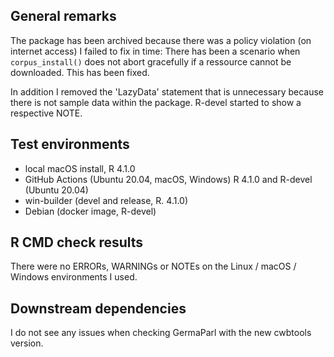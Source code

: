 ## General remarks

The package has been archived because there was a policy violation (on internet access) I failed to fix in time: There has been a scenario when `corpus_install()` does not abort gracefully if a ressource cannot be downloaded. 
This has been fixed.

In addition I removed the 'LazyData' statement that is unnecessary because there is not sample data within the package. R-devel started to show a respective NOTE.

## Test environments

* local macOS install, R 4.1.0
* GitHub Actions (Ubuntu 20.04, macOS, Windows) R 4.1.0 and R-devel (Ubuntu 20.04)
* win-builder (devel and release, R. 4.1.0)
* Debian (docker image, R-devel)

## R CMD check results

There were no ERRORs, WARNINGs or NOTEs on the Linux / macOS / Windows environments I used. 


## Downstream dependencies

I do not see any issues when checking GermaParl with the new cwbtools version.

